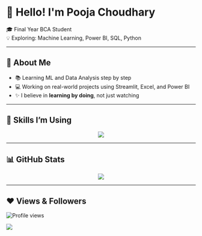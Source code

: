 # 👋 Hello! I'm Pooja Choudhary

🎓 Final Year BCA Student  
💡 Exploring: Machine Learning, Power BI, SQL, Python

---

## 📌 About Me

- 📚 Learning ML and Data Analysis step by step  
- 💻 Working on real-world projects using Streamlit, Excel, and Power BI  
- ✨ I believe in **learning by doing**, not just watching

---

## 🧠 Skills I’m Using

<p align="center">
  <img src="https://skillicons.dev/icons?i=python,excel,sklearn,pandas,sql,powerbi,github" />
</p>

---


## 📊 GitHub Stats

<p align="center">
  <img src="https://github-readme-stats.vercel.app/api?username=PoojaChoudhary-01&show_icons=true&theme=radical" />
</p>

---

## ❤ Views & Followers

![Profile views](https://komarev.com/ghpvc/?username=PoojaChoudhary-01)

<a href="https://github.com/PoojaChoudhary-01?tab=followers">
  <img src="https://img.shields.io/github/followers/PoojaChoudhary-01?label=Followers&style=social" />
</a>


